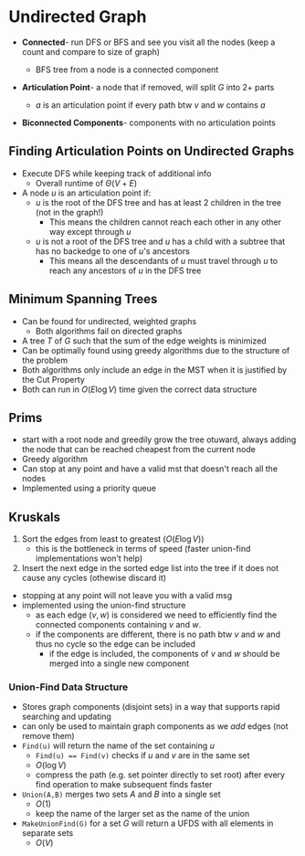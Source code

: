 # Undirected Graph

- **Connected**- run DFS or BFS and see you visit all the nodes (keep a count and compare to size of graph)
    - BFS tree from a node is a connected component

- **Articulation Point**- a node that if removed, will split $G$ into 2+ parts
    - $a$ is an articulation point if every path btw $v$ and $w$ contains $a$ 
- **Biconnected Components**- components with no articulation points

## Finding Articulation Points on Undirected Graphs

- Execute DFS while keeping track of additional info 
    - Overall runtime of $\Theta (V + E)$
- A node $u$ is an articulation point if:
    -  $u$ is the root of the DFS tree and has at least 2 children in the tree (not in the graph!)
        - This means the children cannot reach each other in any other way except through $u$
    -  $u$ is not a root of the DFS tree and $u$ has a child with a subtree that has no backedge to one of $u$'s  ancestors
        - This means all the descendants of $u$ must travel through $u$ to reach any ancestors of $u$ in the DFS tree

## Minimum Spanning Trees

- Can be found for undirected, weighted graphs
    - Both algorithms fail on directed graphs
- A tree $T$ of $G$ such that the  sum of the edge weights is minimized
- Can be optimally found using greedy algorithms due to the structure of the problem
- Both algorithms only include an edge in the MST when it is justified by the Cut Property
- Both can run in $O(E \log V)$ time given the correct data structure

## Prims

- start with a root node and greedily grow the tree otuward, always adding the node that can be reached cheapest from the current node
- Greedy algorithm
- Can stop at any point and have a valid mst that doesn't reach all the nodes
- Implemented using a priority queue

## Kruskals

1. Sort the edges from least to greatest ($O(E \log V)$)
    - this is the bottleneck in terms of speed (faster union-find implementations won't help)
2. Insert the next edge in the sorted edge list into the tree if it does not cause any cycles (othewise discard it)

- stopping at any point will not leave you with a valid msg
- implemented using the union-find structure
    - as each edge $(v,w)$ is considered we need to efficiently find the connected components containing $v$ and $w$.
    - if the components are different, there is no path btw $v$ and $w$ and thus no cycle so the edge can be included
        - if the edge is included, the components of $v$ and $w$ should be merged into a single new component

### Union-Find Data Structure

- Stores graph components (disjoint sets) in a way that supports rapid searching and updating
- can only be used to maintain graph components as we *add* edges (not remove them)
- `Find(u)` will return the name of the set containing $u$
    - `Find(u) == Find(v)` checks if $u$ and $v$ are in the same set
    - $O(\log V)$
    - compress the path (e.g. set pointer directly to set root) after every find operation to make subsequent finds faster
- `Union(A,B)` merges two sets $A$ and $B$ into a single set
    - $O(1)$
    - keep the name of the larger set as the name of the union
- `MakeUnionFind(G)` for a set $G$ will return a UFDS with all elements in separate sets
    -  $O(V)$

